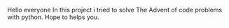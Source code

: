 Hello everyone
In this project i tried to solve The Advent of code problems with python.
Hope to helps you.
